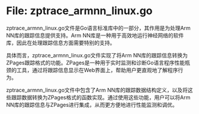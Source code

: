 # File: zptrace_armnn_linux.go

zptrace_armnn_linux.go文件是Go语言标准库中的一部分，其作用是为处理Arm NN库的跟踪信息提供支持。Arm NN库是一种用于高效地运行神经网络的软件库，因此在处理跟踪信息方面需要特别的支持。

具体而言，zptrace_armnn_linux.go文件实现了将Arm NN库的跟踪信息转换为ZPages跟踪格式的功能。ZPages是一种用于实时监测和诊断Go语言程序性能瓶颈的工具，通过将跟踪信息显示在Web界面上，帮助用户更直观地了解程序行为。

zptrace_armnn_linux.go文件中包含了Arm NN库的跟踪数据结构定义，以及将这些跟踪数据转换为ZPages格式的函数实现。通过使用这些功能，用户可以将Arm NN库的跟踪信息与ZPages进行集成，从而更方便地进行性能监测和调优。

